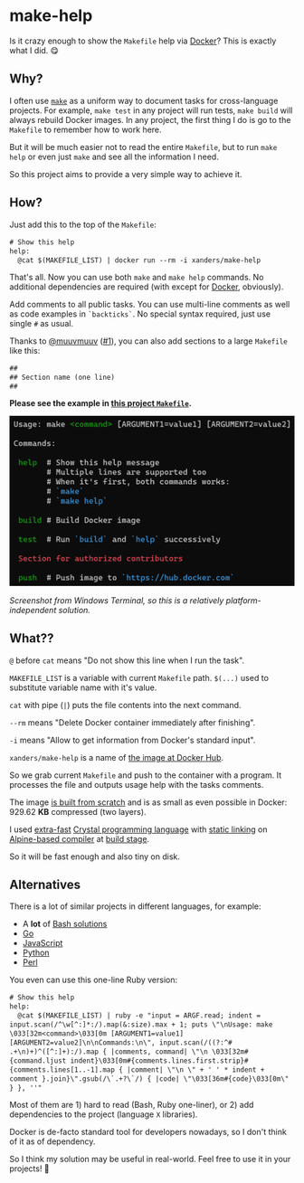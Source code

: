 # make-help

Is it crazy enough to show the `Makefile` help via [Docker](https://www.docker.com)? This is exactly what I did. 😋

## Why?

I often use [`make`](https://www.gnu.org/software/make) as a uniform way to document tasks for cross-language projects.
For example, `make test` in any project will run tests, `make build` will always rebuild Docker images.
In any project, the first thing I do is go to the `Makefile` to remember how to work here.

But it will be much easier not to read the entire `Makefile`, but to run `make help` or even just `make` and see all the information I need.

So this project aims to provide a very simple way to achieve it.

## How?

Just add this to the top of the `Makefile`:

```make
# Show this help
help:
  @cat $(MAKEFILE_LIST) | docker run --rm -i xanders/make-help
```

That's all. Now you can use both `make` and `make help` commands. No additional dependencies are required (with except for [Docker](https://www.docker.com), obviously).

Add comments to all public tasks. You can use multi-line comments as well as code examples in `` `backticks` ``.
No special syntax required, just use single `#` as usual.

Thanks to [@muuvmuuv](https://github.com/muuvmuuv) ([#1](https://github.com/Xanders/make-help/issues/1)), you can also add sections to a large `Makefile` like this:

```make
##
## Section name (one line)
##
```

**Please see the example in [this project `Makefile`](Makefile).**

![Screenshot with this project help output](screenshot.png)

*Screenshot from Windows Terminal, so this is a relatively platform-independent solution.*

## What??

`@` before `cat` means "Do not show this line when I run the task".

`MAKEFILE_LIST` is a variable with current `Makefile` path. `$(...)` used to substitute variable name with it's value.

`cat` with pipe (`|`) puts the file contents into the next command.

`--rm` means "Delete Docker container immediately after finishing".

`-i` means "Allow to get information from Docker's standard input".

`xanders/make-help` is a name of [the image at Docker Hub](https://hub.docker.com/r/xanders/make-help).

So we grab current `Makefile` and push to the container with a program.
It processes the file and outputs usage help with the tasks comments.

The image [is built from scratch](https://docs.docker.com/develop/develop-images/baseimages/#create-a-simple-parent-image-using-scratch)
and is as small as even possible in Docker: 929.62 **KB** compressed (two layers).

I used [extra-fast](https://github.com/kostya/crystal-benchmarks-game) [Crystal programming language](https://crystal-lang.org) with [static linking](https://crystal-lang.org/reference/using_the_compiler/index.html#creating-a-statically-linked-executable) on [Alpine-based compiler](https://crystal-lang.org/2020/02/02/alpine-based-docker-images.html) at [build stage](https://docs.docker.com/develop/develop-images/multistage-build).

So it will be fast enough and also tiny on disk.

## Alternatives

There is a lot of similar projects in different languages, for example:

* A **lot** of [Bash solutions](https://gist.github.com/prwhite/8168133)
* [Go](https://github.com/Songmu/make2help)
* [JavaScript](https://github.com/ianstormtaylor/makefile-help)
* [Python](https://github.com/mrdor44/MakeHelp)
* [Perl](https://github.com/christianhujer/makehelp)

You even can use this one-line Ruby version:

```make
# Show this help
help:
  @cat $(MAKEFILE_LIST) | ruby -e "input = ARGF.read; indent = input.scan(/^\w[^:]*:/).map(&:size).max + 1; puts \"\nUsage: make \033[32m<command>\033[0m [ARGUMENT1=value1] [ARGUMENT2=value2]\n\nCommands:\n\", input.scan(/((?:^# .+\n)+)^([^:]+):/).map { |comments, command| \"\n \033[32m#{command.ljust indent}\033[0m#{comments.lines.first.strip}#{comments.lines[1..-1].map { |comment| \"\n \" + ' ' * indent + comment }.join}\".gsub(/\`.+?\`/) { |code| \"\033[36m#{code}\033[0m\" } }, ''"
```

Most of them are 1) hard to read (Bash, Ruby one-liner), or 2) add dependencies to the project (language `X` libraries).

Docker is de-facto standard tool for developers nowadays, so I don't think of it as of dependency.

So I think my solution may be useful in real-world. Feel free to use it in your projects! 🖖